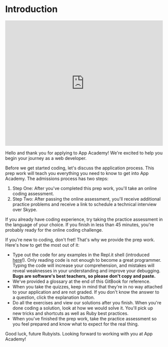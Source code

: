 # Introduction

<iframe src="https://player.vimeo.com/video/206651829?rel=0&autoplay=1" width="100%" height="400px" frameborder="0" webkitallowfullscreen="" mozallowfullscreen="" allowfullscreen="" style="line-height: 1.6em;" rel="line-height: 1.6em;"></iframe>

Hello and thank you for applying to App Academy! We're excited to help you begin your journey as a web developer.

Before we get started coding, let's discuss the application process. This prep
work will teach you everything you need to know to get into App Academy. The
admissions process has two steps:

  1. Step One: After you've completed this prep work, you'll take an online coding assessment.
  2. Step Two: After passing the online assessment, you'll receive additional practice problems and receive a link to schedule a technical interview over Skype.

If you already have coding experience, try taking the practice assessment in
the language of your choice. If you finish in less than 45 minutes, you're
probably ready for the online coding challenge.

If you're new to coding, don't fret! That's why we provide the prep work. Here's
how to get the most out of it:

* Type out the code for any examples in the Repl.it shell (introduced
[here](how_to_repl.md)!). Only reading code is not enough to become a great
programmer. Typing the code will increase your comprehension, and mistakes will
reveal weaknesses in your understanding and improve your debugging. **Bugs are
software's best teachers, so please don't copy and paste.**
* We've provided a glossary at the end of this GitBook for reference.
* When you take the quizzes, keep in mind that they're in no way attached to your application and are not graded. If you don't know the answer to a question, click the explanation button.
* Do all the exercises and view our solutions after you finish. When you're done coding a solution, look at how we would solve it. You'll pick up new tricks and shortcuts as well as Ruby best practices.
* When you've finished the prep work, take the practice assessment so you feel prepared and know what to expect for the real thing.

Good luck, future Rubyists. Looking forward to working with you at App Academy!
